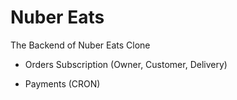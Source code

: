 # Nuber Eats

The Backend of Nuber Eats Clone

- Orders Subscription (Owner, Customer, Delivery)

- Payments (CRON)